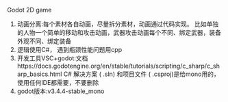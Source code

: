 Godot 2D game

1. 动画分离:每个素材各自动画，尽量拆分素材，动画通过代码实现。 比如单独的人物一个简单的移动和攻击动画，武器攻击动画每个不同、绑定武器，装备外观不同、绑定装备
2. 逻辑使用C#， 遇到瓶颈性能问题用cpp
3. 开发工具VSC+godot:文档https://docs.godotengine.org/en/stable/tutorials/scripting/c_sharp/c_sharp_basics.html   C# 解决方案 ( .sln) 和项目文件 ( .csproj)是给mono用的，使用任何IDE都需要，不要删除
4. godot版本:v3.4.4-stable_mono